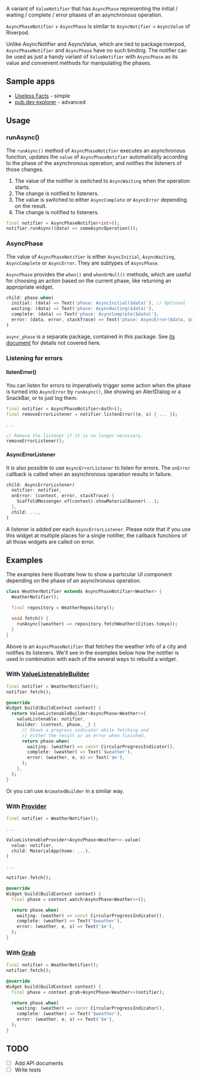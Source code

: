 A variant of `ValueNotifier` that has `AsyncPhase` representing the initial /
waiting / complete / error phases of an asynchronous operation.

`AsyncPhaseNotifier` + `AsyncPhase` is similar to `AsyncNotifier` + `AsyncValue` of Riverpod.

Unlike AsyncNotifier and AsyncValue, which are tied to package:riverpod,
`AsyncPhaseNotifier` and `AsyncPhase` have no such binding. The notifier can be
used as just a handy variant of `ValueNotifier` with `AsyncPhase` as its value
and convenient methods for manipulating the phases.

## Sample apps

- [Useless Facts](https://github.com/kaboc/async-phase/tree/main/packages/async_phase_notifier/example) - simple
- [pub.dev explorer](https://github.com/kaboc/pubdev-explorer) - advanced

## Usage

### runAsync()

The `runAsync()` method of `AsyncPhaseNotifier` executes an asynchronous function,
updates the `value` of `AsyncPhaseNotifier` automatically according to the phase of
the asynchronous operation, and notifies the listeners of those changes.

1. The value of the notifier is switched to `AsyncWaiting` when the operation starts.
2. The change is notified to listeners. 
3. The value is switched to either `AsyncComplete` or `AsyncError` depending on the
   result.
4. The change is notified to listeners. 

```dart
final notifier = AsyncPhaseNotifier<int>();
notifier.runAsync((data) => someAsyncOperation());
```

### AsyncPhase

The value of `AsyncPhaseNotifier` is either `AsyncInitial`, `AsyncWaiting`,
`AsyncComplete` or `AsyncError`. They are subtypes of `AsyncPhase`.

`AsyncPhase` provides the `when()` and `whenOrNull()` methods, which are useful for
choosing an action based on the current phase, like returning an appropriate widget.

```dart
child: phase.when(
  initial: (data) => Text('phase: AsyncInitial($data)'), // Optional
  waiting: (data) => Text('phase: AsyncWaiting($data)'),
  complete: (data) => Text('phase: AsyncComplete($data)'),
  error: (data, error, stackTrace) => Text('phase: AsyncError($data, $error)'),
)
```

`async_phase` is a separate package, contained in this package. See
[its document][AsyncPhase] for details not covered here.

### Listening for errors

#### listenError()

You can listen for errors to imperatively trigger some action when the phase is
turned into `AsyncError` by `runAsync()`, like showing an AlertDialog or a SnackBar,
or to just log them.

```dart
final notifier = AsyncPhaseNotifier<Auth>();
final removeErrorListener = notifier.listenError((e, s) { ... });

...

// Remove the listener if it is no longer necessary.
removeErrorListener();
```

#### AsyncErrorListener

It is also possible to use `AsyncErrorListener` to listen for errors. The `onError`
callback is called when an asynchronous operation results in failure.

```dart
child: AsyncErrorListener(
  notifier: notifier,
  onError: (context, error, stackTrace) {
    ScaffoldMessenger.of(context).showMaterialBanner(...);
  },
  child: ...,
)
```

A listener is added per each `AsyncErrorListener`. Please note that if you use this
widget at multiple places for a single notifier, the callback functions of all those
widgets are called on error.

## Examples
The examples here illustrate how to show a particular UI component depending on the
phase of an asynchronous operation.

```dart
class WeatherNotifier extends AsyncPhaseNotifier<Weather> {
  WeatherNotifier();

  final repository = WeatherRepository();

  void fetch() {
    runAsync((weather) => repository.fetchWeather(Cities.tokyo));
  }
}
```

Above is an `AsyncPhaseNotifier` that fetches the weather info of a city and notifies
its listeners. We'll see in the examples below how the notifier is used in combination
with each of the several ways to rebuild a widget.

### With [ValueListenableBuilder][value_listenable_builder]

[value_listenable_builder]: https://api.flutter.dev/flutter/widgets/ValueListenableBuilder-class.html

```dart
final notifier = WeatherNotifier();
notifier.fetch();
```

```dart
@override
Widget build(BuildContext context) {
  return ValueListenableBuilder<AsyncPhase<Weather>>(
    valueListenable: notifier,
    builder: (context, phase, _) {
      // Shows a progress indicator while fetching and
      // either the result or an error when finished.
      return phase.when(
        waiting: (weather) => const CircularProgressIndicator(),
        complete: (weather) => Text('$weather'),
        error: (weather, e, s) => Text('$e'),
      );
    },
  ); 
}
```

Or you can use `AnimatedBuilder` in a similar way.

### With [Provider][provider]

[provider]: https://pub.dev/packages/provider

```dart
final notifier = WeatherNotifier();

...

ValueListenableProvider<AsyncPhase<Weather>>.value(
  value: notifier,
  child: MaterialApp(home: ...),
)

...

notifier.fetch();
```

```dart
@override
Widget build(BuildContext context) {
  final phase = context.watch<AsyncPhase<Weather>>();

  return phase.when(
    waiting: (weather) => const CircularProgressIndicator(),
    complete: (weather) => Text('$weather'),
    error: (weather, e, s) => Text('$e'),
  );
}
```

### With [Grab][grab]

[grab]: https://pub.dev/packages/grab

```dart
final notifier = WeatherNotifier();
notifier.fetch();
```

```dart
@override
Widget build(BuildContext context) {
  final phase = context.grab<AsyncPhase<Weather>>(notifier);

  return phase.when(
    waiting: (weather) => const CircularProgressIndicator(),
    complete: (weather) => Text('$weather'),
    error: (weather, e, s) => Text('$e'),
  );
}
```

## TODO

- [ ] Add API documents
- [ ] Write tests

[AsyncPhase]: https://github.com/kaboc/async-phase/tree/main/packages/async_phase
